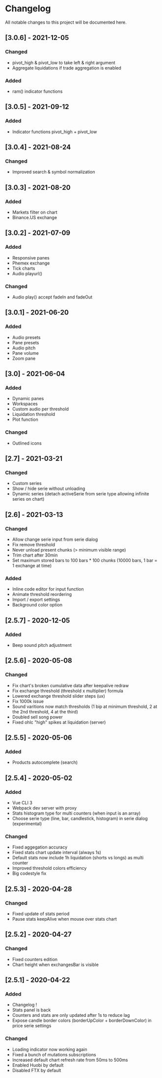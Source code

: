 # Changelog

All notable changes to this project will be documented here.

## [3.0.6] - 2021-12-05

### Changed
- pivot_high & pivot_low to take left & right argument
- Aggregate liquidations if trade aggregation is enabled

### Added
- ram() indicator functions 

## [3.0.5] - 2021-09-12

### Added
- Indicator functions pivot_high + pivot_low

## [3.0.4] - 2021-08-24

### Changed
- Improved search & symbol normalization


## [3.0.3] - 2021-08-20

### Added
- Markets filter on chart
- Binance.US exchange

## [3.0.2] - 2021-07-09

### Added
- Responsive panes
- Phemex exchange
- Tick charts
- Audio playurl()

### Changed
- Audio play() accept fadeIn and fadeOut

## [3.0.1] - 2021-06-20

### Added
- Audio presets
- Pane presets
- Audio pitch
- Pane volume
- Zoom pane

## [3.0] - 2021-06-04

### Added
- Dynamic panes
- Workspaces
- Custom audio per threshold
- Liquidation threshold
- Plot function

### Changed
- Outlined icons

## [2.7] - 2021-03-21

### Changed
- Custom series
- Show / hide serie without unloading
- Dynamic series (detach activeSerie from serie type allowing infinite series on chart)

## [2.6] - 2021-03-13

### Changed

- Allow change serie input from serie dialog
- Fix remove threshold
- Never unload present chunks (> minimum visible range)
- Trim chart after 30min
- Set maximum stored bars to 100 bars * 100 chunks (10000 bars, 1 bar = 1 exchange at time)

### Added

- Inline code editor for input function
- Animate threshold reordering
- Import / export settings
- Background color option

## [2.5.7] - 2020-12-05

### Added

- Beep sound pitch adjustment

## [2.5.6] - 2020-05-08

### Changed

- Fix chart's broken cumulative data after keepalive redraw
- Fix exchange threshold (threshold x multiplier) formula
- Lowered exchange threshold slider steps (ux)
- Fix 1000k issue
- Sound varitions now match thresholds (1 bip at minimum threshold, 2 at the 2nd threshold, 4 at the third)
- Doubled sell song power
- Fixed ohlc "high" spikes at liquidation (server)

## [2.5.5] - 2020-05-06

### Added

- Products autocomplete (search)

## [2.5.4] - 2020-05-02

### Added

- Vue CLI 3
- Webpack dev server with proxy
- Stats histogram type for multi counters (when input is an array)
- Choose serie type (line, bar, candlestick, histogram) in serie dialog (experimental)

### Changed

- Fixed aggegation accuracy
- Fixed stats chart update interval (always 1s)
- Default stats now include 1h liquidation (shorts vs longs) as multi counter
- Improved threshold colors efficiency
- Big codestyle fix

## [2.5.3] - 2020-04-28

### Changed

- Fixed update of stats period
- Pause stats keepAlive when mouse over stats chart

## [2.5.2] - 2020-04-27

### Changed

- Fixed counters edition
- Chart height when exchangesBar is visible

## [2.5.1] - 2020-04-22

### Added

- Changelog !
- Stats panel is back
- Counters and stats are only updated after 1s to reduce lag
- Expose candle border colors (borderUpColor + borderDownColor) in price serie settings

### Changed

- Loading indicator now working again
- Fixed a bunch of mutations subscriptions
- Increased default chart refresh rate from 50ms to 500ms
- Enabled Huobi by default
- Disabled FTX by default

